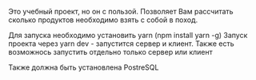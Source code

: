 Это учебный проект, но он с пользой.
Позволяет Вам рассчитать сколько продуктов необходимо взять с собой в поход.


Для запуска необходимо установить yarn (npm install yarn -g)
Запуск проекта через yarn dev - запустится сервер и клиент. Также есть возможнось запустить отдельно только сервер или клиент 

Также должна быть установлена PostreSQL

